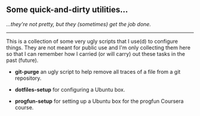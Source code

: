 ## Some quick-and-dirty utilities...

*...they're not pretty, but they (sometimes) get the job done.*

-----------------------

This is a collection of some very ugly scripts that I use(d) to configure things.
They are not meant for public use and I'm only collecting them here so that
I can remember how I carried (or will carry) out these tasks in the past (future).

+ **git-purge** an ugly script to help remove all traces of a file from a git repository.

+ **dotfiles-setup** for configuring a Ubuntu box.

+ **progfun-setup** for setting up a Ubuntu box for the progfun Coursera course.

